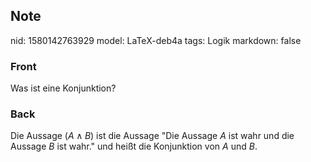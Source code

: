 ## Note
nid: 1580142763929
model: LaTeX-deb4a
tags: Logik
markdown: false

### Front
Was ist eine Konjunktion?

### Back
Die Aussage $(A \wedge B)$ ist die Aussage "Die Aussage $A$ ist wahr und die Aussage $B$ ist wahr." und heißt die Konjunktion von $A$ und $B$.
